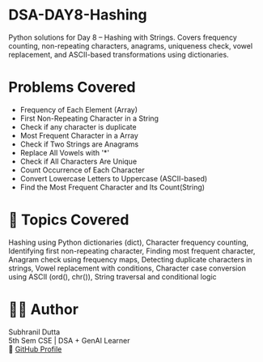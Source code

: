 # DSA-DAY8-Hashing
Python solutions for Day 8 – Hashing with Strings. Covers frequency counting, non-repeating characters, anagrams, uniqueness check, vowel replacement, and ASCII-based transformations using dictionaries.

# Problems Covered 
- Frequency of Each Element (Array)
- First Non-Repeating Character in a String
- Check if any character is duplicate 
- Most Frequent Character in a Array
- Check if Two Strings are Anagrams
- Replace All Vowels with '*'
- Check if All Characters Are Unique
- Count Occurrence of Each Character
- Convert Lowercase Letters to Uppercase (ASCII-based)
- Find the Most Frequent Character and Its Count(String)

# 📗 Topics Covered
Hashing using Python dictionaries (dict), Character frequency counting, Identifying first non-repeating character, Finding most frequent character, Anagram check using frequency maps, Detecting duplicate characters in strings, Vowel replacement with conditions, Character case conversion using ASCII (ord(), chr()), String traversal and conditional logic

# 🧑‍💻 Author
Subhranil Dutta  
5th Sem CSE | DSA + GenAI Learner  
🔗 [GitHub Profile](https://github.com/subhranil-gen-ai)
